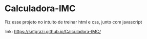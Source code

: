 # Calculadora-IMC

Fiz esse projeto no intuito de treinar html e css, junto com javascript

link: https://sntgrazi.github.io/Calculadora-IMC/
